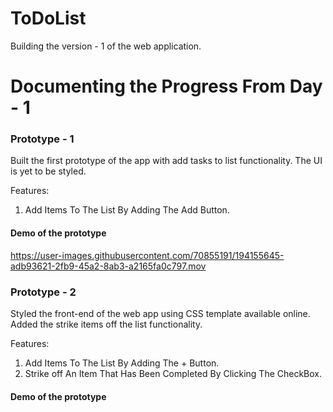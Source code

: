 # ToDoList

Building the version - 1 of the web application. 

<h1> Documenting the Progress From Day - 1</h1>

<h3> Prototype - 1 </h3>
<p> Built the first prototype of the app with add tasks to list functionality. The UI is yet to be styled. <p>
<p>
Features: 
<ol>
<li>Add Items To The List By Adding The Add Button. </li> 
</ol></p>  
<h4>Demo of the prototype</h4>

https://user-images.githubusercontent.com/70855191/194155645-adb93621-2fb9-45a2-8ab3-a2165fa0c797.mov


<h3> Prototype - 2 </h3>
<p> Styled the front-end of the web app using CSS template available online. Added the strike items off the list functionality. 
<p>
Features: 
<ol>
<li>Add Items To The List By Adding The + Button. </li>
<li>Strike off An Item That Has Been Completed By Clicking The CheckBox. </li>
</ol></p>
<h4>Demo of the prototype</h4>




